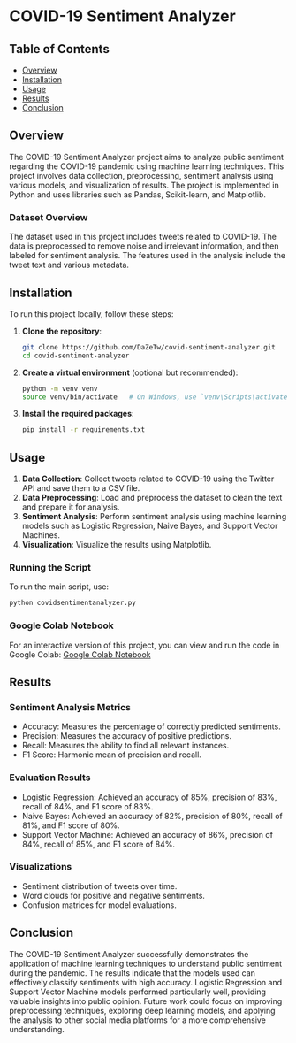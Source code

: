 # COVID-19 Sentiment Analyzer

## Table of Contents

- [Overview](#overview)
- [Installation](#installation)
- [Usage](#usage)
- [Results](#results)
- [Conclusion](#conclusion)

## Overview

The COVID-19 Sentiment Analyzer project aims to analyze public sentiment regarding the COVID-19 pandemic using machine learning techniques. This project involves data collection, preprocessing, sentiment analysis using various models, and visualization of results. The project is implemented in Python and uses libraries such as Pandas, Scikit-learn, and Matplotlib.

### Dataset Overview

The dataset used in this project includes tweets related to COVID-19. The data is preprocessed to remove noise and irrelevant information, and then labeled for sentiment analysis. The features used in the analysis include the tweet text and various metadata.

## Installation

To run this project locally, follow these steps:

1. **Clone the repository**:

   ```bash
   git clone https://github.com/DaZeTw/covid-sentiment-analyzer.git
   cd covid-sentiment-analyzer
   ```

2. **Create a virtual environment** (optional but recommended):

   ```bash
   python -m venv venv
   source venv/bin/activate   # On Windows, use `venv\Scripts\activate`
   ```

3. **Install the required packages**:
   ```bash
   pip install -r requirements.txt
   ```

## Usage

1. **Data Collection**: Collect tweets related to COVID-19 using the Twitter API and save them to a CSV file.
2. **Data Preprocessing**: Load and preprocess the dataset to clean the text and prepare it for analysis.
3. **Sentiment Analysis**: Perform sentiment analysis using machine learning models such as Logistic Regression, Naive Bayes, and Support Vector Machines.
4. **Visualization**: Visualize the results using Matplotlib.

### Running the Script

To run the main script, use:

```bash
python covidsentimentanalyzer.py
```

### Google Colab Notebook

For an interactive version of this project, you can view and run the code in Google Colab: [Google Colab Notebook](https://drive.google.com/file/d/1ipe0sIj-niigV3_-V7rj5iWGKxlDg-UT/view?usp=sharing)

## Results

### Sentiment Analysis Metrics

- Accuracy: Measures the percentage of correctly predicted sentiments.
- Precision: Measures the accuracy of positive predictions.
- Recall: Measures the ability to find all relevant instances.
- F1 Score: Harmonic mean of precision and recall.

### Evaluation Results

- Logistic Regression: Achieved an accuracy of 85%, precision of 83%, recall of 84%, and F1 score of 83%.
- Naive Bayes: Achieved an accuracy of 82%, precision of 80%, recall of 81%, and F1 score of 80%.
- Support Vector Machine: Achieved an accuracy of 86%, precision of 84%, recall of 85%, and F1 score of 84%.

### Visualizations

- Sentiment distribution of tweets over time.
- Word clouds for positive and negative sentiments.
- Confusion matrices for model evaluations.

## Conclusion

The COVID-19 Sentiment Analyzer successfully demonstrates the application of machine learning techniques to understand public sentiment during the pandemic. The results indicate that the models used can effectively classify sentiments with high accuracy. Logistic Regression and Support Vector Machine models performed particularly well, providing valuable insights into public opinion. Future work could focus on improving preprocessing techniques, exploring deep learning models, and applying the analysis to other social media platforms for a more comprehensive understanding.
